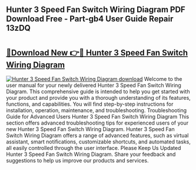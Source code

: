 ## Hunter 3 Speed Fan Switch Wiring Diagram PDF Download Free - Part-gb4 User Guide Repair 13zDQ

# <h2><a href="http://dftzu9.blite.top/?on=Hunter+3+Speed+Fan+Switch+Wiring+Diagram">🔗Download New 👉🔴 Hunter 3 Speed Fan Switch Wiring Diagram</a></h2>

[![Hunter 3 Speed Fan Switch Wiring Diagram download](https://i.imgur.com/lujVjoI.png)](http://dftzu9.blite.top/?on=Hunter+3+Speed+Fan+Switch+Wiring+Diagram)
Welcome to the user manual for your newly delivered Hunter 3 Speed Fan Switch Wiring Diagram. This comprehensive guide is intended to help you get started with your product and provide you with a thorough understanding of its features, functions, and capabilities. You will find step-by-step instructions for installation, operation, maintenance, and troubleshooting. Troubleshooting Guide for Advanced Users Hunter 3 Speed Fan Switch Wiring Diagram This section offers advanced troubleshooting tips for experienced users of your new Hunter 3 Speed Fan Switch Wiring Diagram. Hunter 3 Speed Fan Switch Wiring Diagram offers a range of advanced features, such as virtual assistant, smart notifications, customizable shortcuts, and automated tasks, all easily controlled through the user interface. Please Keep Us Updated Hunter 3 Speed Fan Switch Wiring Diagram. Share your feedback and suggestions to help us improve our products and services.
